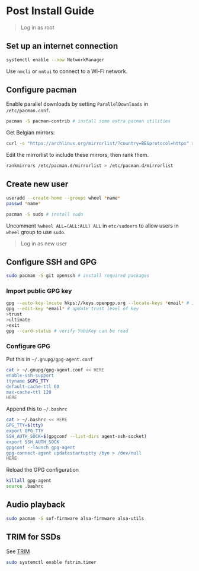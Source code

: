 # Post Install Guide

> Log in as root

## Set up an internet connection

```sh
systemctl enable --now NetworkManager
```

Use `nmcli` or `nmtui` to connect to a Wi-Fi network.

## Configure pacman

Enable parallel downloads by setting `ParallelDownloads` in `/etc/pacman.conf`.

```sh
pacman -S pacman-contrib # install some extra pacman utilities
```

Get Belgian mirrors:

```sh
curl -s "https://archlinux.org/mirrorlist/?country=BE&protocol=https" >> /etc/pacman.d/mirrorlist
```

Edit the mirrorlist to include these mirrors, then rank them.

```sh
rankmirrors /etc/pacman.d/mirrorlist > /etc/pacman.d/mirrorlist
```

## Create new user

```sh
useradd --create-home --groups wheel *name*
passwd *name*
```

```sh
pacman -S sudo # install sudo
```

Uncomment `%wheel ALL=(ALL:ALL) ALL` in `etc/sudoers` to allow users in `wheel`
group to use `sudo`.

> Log in as new user

## Configure SSH and GPG

```sh
sudo pacman -S git openssh # install required packages
```

### Import public GPG key

```sh
gpg --auto-key-locate hkps://keys.openpgp.org --locate-keys *email* # import public key
gpg --edit-key *email* # update trust level of key
>trust
>ultimate
>exit
gpg --card-status # verify YubiKey can be read
```

### Configure GPG

Put this in `~/.gnupg/gpg-agent.conf`

```sh
cat > ~/.gnupg/gpg-agent.conf << HERE
enable-ssh-support
ttyname $GPG_TTY
default-cache-ttl 60
max-cache-ttl 120
HERE
```

Append this to `~/.bashrc`

```sh
cat > ~/.bashrc << HERE
GPG_TTY=$(tty)
export GPG_TTY
SSH_AUTH_SOCK=$(gpgconf --list-dirs agent-ssh-socket)
export SSH_AUTH_SOCK
gpgconf --launch gpg-agent
gpg-connect-agent updatestartuptty /bye > /dev/null
HERE
```

Reload the GPG configuration

```sh
killall gpg-agent
source .bashrc
```

## Audio playback

```sh
sudo pacman -S sof-firmware alsa-firmware alsa-utils
```

## TRIM for SSDs

See [TRIM](https://wiki.archlinux.org/title/Solid_state_drive#TRIM)

```sh
sudo systemctl enable fstrim.timer
```
